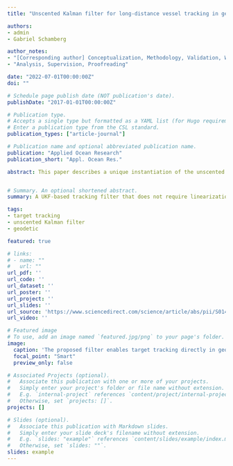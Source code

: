 ```yaml
---
title: "Unscented Kalman filter for long-distance vessel tracking in geodetic coordinates"

authors:
- admin
- Gabriel Schamberg

author_notes:
- "[Corresponding author] Conceptualization, Methodology, Validation, Writing."
- "Analysis, Supervision, Proofreading"

date: "2022-07-01T00:00:00Z"
doi: ""

# Schedule page publish date (NOT publication's date).
publishDate: "2017-01-01T00:00:00Z"

# Publication type.
# Accepts a single type but formatted as a YAML list (for Hugo requirements).
# Enter a publication type from the CSL standard.
publication_types: ["article-journal"]

# Publication name and optional abbreviated publication name.
publication: "Applied Ocean Research"
publication_short: "Appl. Ocean Res."

abstract: This paper describes a unique instantiation of the unscented Kalman filter (UKF) that is particularly well-suited to long-distance surface vessel tracking. The proposed filter leverages a nonlinear process model to predict the position, speed, and heading of targets directly in geodetic coordinates, obviating the need for intermediate coordinate frame transformations, and enabling the use of a simple linear observer. These features differentiate the proposed filter from prior architectures, most of which require the definition of a planar coordinate system in order to describe the linearized state kinematics in an easily differentiable form. Reliance upon local Earth-tangent frames is acceptable in confined operating regions, but incurs substantial estimation error when the target is far from the local origin. It is shown that this error grows with distance-cubed from the local origin. By tracking targets directly in geodetic coordinates, the proposed filter is able to achieve more consistent performance, and a three-fold reduction in computational cost. A series of numerical simulations and field exercises are performed to ground these claims, and verify the efficacy of the proposed filter.


# Summary. An optional shortened abstract.
summary: A UKF-based tracking filter that does not require linearization of target kinematics, eliminating unnecessary coordinate frame transformations.

tags:
- target tracking
- unscented Kalman filter
- geodetic

featured: true

# links:
# - name: ""
#   url: ""
url_pdf: ''
url_code: ''
url_dataset: ''
url_poster: ''
url_project: ''
url_slides: ''
url_source: 'https://www.sciencedirect.com/science/article/abs/pii/S0141118722001468'
url_video: ''

# Featured image
# To use, add an image named `featured.jpg/png` to your page's folder. 
image:
  caption: 'The proposed filter enables target tracking directly in geodetic coordinates, eliminating intermediate coordinate frame transformations.'
  focal_point: "Smart"
  preview_only: false

# Associated Projects (optional).
#   Associate this publication with one or more of your projects.
#   Simply enter your project's folder or file name without extension.
#   E.g. `internal-project` references `content/project/internal-project/index.md`.
#   Otherwise, set `projects: []`.
projects: []

# Slides (optional).
#   Associate this publication with Markdown slides.
#   Simply enter your slide deck's filename without extension.
#   E.g. `slides: "example"` references `content/slides/example/index.md`.
#   Otherwise, set `slides: ""`.
slides: example
---
```

